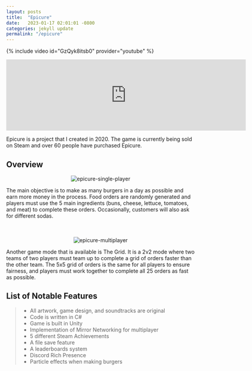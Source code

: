```yaml
---
layout: posts
title:  "Epicure"
date:   2023-01-17 02:01:01 -0800
categories: jekyll update
permalink: "/epicure"
---
```

{% include video id="GzQyk8itsb0" provider="youtube" %}
<p align="center">
    <iframe src="https://store.steampowered.com/widget/1291060/" width="640" height="190" frameborder="0"></iframe>
</p>

Epicure is a project that I created in 2020. The game is currently being sold on Steam and over 60 people have purchased Epicure.

## Overview

<p align="center">
  <img src="https://noah-ku.github.io/portfolio/assets/images/epicure-1.png?raw=true" alt="epicure-single-player"/>
</p>

The main objective is to make as many burgers in a day as possible and earn more money in the process. Food orders are randomly generated and players must use the 5 main ingredients (buns, cheese, lettuce, tomatoes, and meat) to complete these orders. Occasionally, customers will also ask for different sodas.
<br>
<br>
<br>

<p align="center">
  <img src="https://noah-ku.github.io/portfolio/assets/images/epicure-3.png?raw=true" alt="epicure-multiplayer"/>
</p>

Another game mode that is available is The Grid. It is a 2v2 mode where two teams of two players must team up to complete a grid of orders faster than the other team. The 5x5 grid of orders is the same for all players to ensure fairness, and players must work together to complete all 25 orders as fast as possible.

## List of Notable Features

> * All artwork, game design, and soundtracks are original
> * Code is written in C#
> * Game is built in Unity
> * Implementation of Mirror Networking for multiplayer
> * 5 different Steam Achievements
> * A file save feature
> * A leaderboards system
> * Discord Rich Presence
> * Particle effects when making burgers
